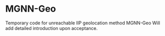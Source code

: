# MGNN-Geo
Temporary code for unreachable IIP geolocation method MGNN-Geo
Will add detailed introduction upon acceptance.
